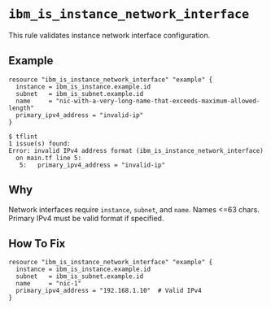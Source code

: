# `ibm_is_instance_network_interface`

This rule validates instance network interface configuration.

## Example

```hcl
resource "ibm_is_instance_network_interface" "example" {
  instance = ibm_is_instance.example.id
  subnet   = ibm_is_subnet.example.id
  name     = "nic-with-a-very-long-name-that-exceeds-maximum-allowed-length"
  primary_ipv4_address = "invalid-ip"
}
```

```console
$ tflint
1 issue(s) found:
Error: invalid IPv4 address format (ibm_is_instance_network_interface)
  on main.tf line 5:
   5:   primary_ipv4_address = "invalid-ip"
```

## Why

Network interfaces require `instance`, `subnet`, and `name`. Names <=63 chars. Primary IPv4 must be valid format if specified.

## How To Fix

```hcl
resource "ibm_is_instance_network_interface" "example" {
  instance = ibm_is_instance.example.id
  subnet   = ibm_is_subnet.example.id
  name     = "nic-1"
  primary_ipv4_address = "192.168.1.10"  # Valid IPv4
}
```